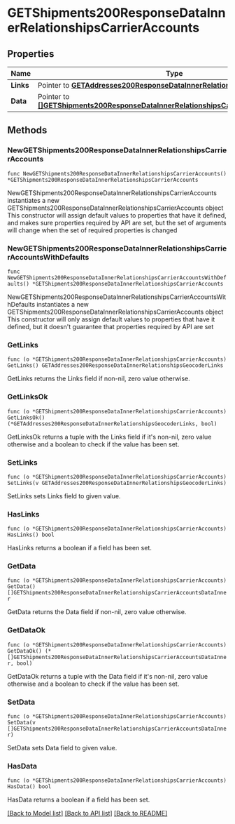 # GETShipments200ResponseDataInnerRelationshipsCarrierAccounts

## Properties

Name | Type | Description | Notes
------------ | ------------- | ------------- | -------------
**Links** | Pointer to [**GETAddresses200ResponseDataInnerRelationshipsGeocoderLinks**](GETAddresses200ResponseDataInnerRelationshipsGeocoderLinks.md) |  | [optional] 
**Data** | Pointer to [**[]GETShipments200ResponseDataInnerRelationshipsCarrierAccountsDataInner**](GETShipments200ResponseDataInnerRelationshipsCarrierAccountsDataInner.md) |  | [optional] 

## Methods

### NewGETShipments200ResponseDataInnerRelationshipsCarrierAccounts

`func NewGETShipments200ResponseDataInnerRelationshipsCarrierAccounts() *GETShipments200ResponseDataInnerRelationshipsCarrierAccounts`

NewGETShipments200ResponseDataInnerRelationshipsCarrierAccounts instantiates a new GETShipments200ResponseDataInnerRelationshipsCarrierAccounts object
This constructor will assign default values to properties that have it defined,
and makes sure properties required by API are set, but the set of arguments
will change when the set of required properties is changed

### NewGETShipments200ResponseDataInnerRelationshipsCarrierAccountsWithDefaults

`func NewGETShipments200ResponseDataInnerRelationshipsCarrierAccountsWithDefaults() *GETShipments200ResponseDataInnerRelationshipsCarrierAccounts`

NewGETShipments200ResponseDataInnerRelationshipsCarrierAccountsWithDefaults instantiates a new GETShipments200ResponseDataInnerRelationshipsCarrierAccounts object
This constructor will only assign default values to properties that have it defined,
but it doesn't guarantee that properties required by API are set

### GetLinks

`func (o *GETShipments200ResponseDataInnerRelationshipsCarrierAccounts) GetLinks() GETAddresses200ResponseDataInnerRelationshipsGeocoderLinks`

GetLinks returns the Links field if non-nil, zero value otherwise.

### GetLinksOk

`func (o *GETShipments200ResponseDataInnerRelationshipsCarrierAccounts) GetLinksOk() (*GETAddresses200ResponseDataInnerRelationshipsGeocoderLinks, bool)`

GetLinksOk returns a tuple with the Links field if it's non-nil, zero value otherwise
and a boolean to check if the value has been set.

### SetLinks

`func (o *GETShipments200ResponseDataInnerRelationshipsCarrierAccounts) SetLinks(v GETAddresses200ResponseDataInnerRelationshipsGeocoderLinks)`

SetLinks sets Links field to given value.

### HasLinks

`func (o *GETShipments200ResponseDataInnerRelationshipsCarrierAccounts) HasLinks() bool`

HasLinks returns a boolean if a field has been set.

### GetData

`func (o *GETShipments200ResponseDataInnerRelationshipsCarrierAccounts) GetData() []GETShipments200ResponseDataInnerRelationshipsCarrierAccountsDataInner`

GetData returns the Data field if non-nil, zero value otherwise.

### GetDataOk

`func (o *GETShipments200ResponseDataInnerRelationshipsCarrierAccounts) GetDataOk() (*[]GETShipments200ResponseDataInnerRelationshipsCarrierAccountsDataInner, bool)`

GetDataOk returns a tuple with the Data field if it's non-nil, zero value otherwise
and a boolean to check if the value has been set.

### SetData

`func (o *GETShipments200ResponseDataInnerRelationshipsCarrierAccounts) SetData(v []GETShipments200ResponseDataInnerRelationshipsCarrierAccountsDataInner)`

SetData sets Data field to given value.

### HasData

`func (o *GETShipments200ResponseDataInnerRelationshipsCarrierAccounts) HasData() bool`

HasData returns a boolean if a field has been set.


[[Back to Model list]](../README.md#documentation-for-models) [[Back to API list]](../README.md#documentation-for-api-endpoints) [[Back to README]](../README.md)


